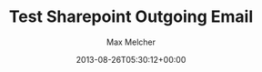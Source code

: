 ﻿---
title: Test Sharepoint Outgoing Email
author: Max Melcher
aliases:
   - "/post/2013-08-26-/"
2013: "08"
type: post
date: 2013-08-26T05:30:12+00:00
draft: true
url: /?p=933
categories:
  - Uncategorized

---
